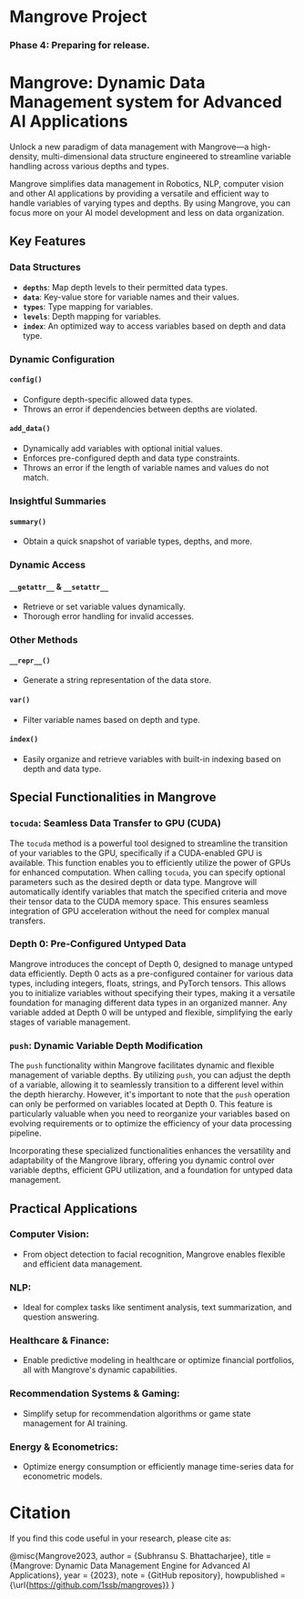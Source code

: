 # Mangrove Project

### Phase 4: Preparing for release.

# Mangrove: Dynamic Data Management system for Advanced AI Applications

Unlock a new paradigm of data management with Mangrove—a high-density, multi-dimensional data structure engineered to streamline variable handling across various depths and types.

Mangrove simplifies data management in Robotics, NLP, computer vision and other AI applications by providing a versatile and efficient way to handle variables of varying types and depths. By using Mangrove, you can focus more on your AI model development and less on data organization.

## Key Features

### Data Structures
- **`depths`**: Map depth levels to their permitted data types.
- **`data`**: Key-value store for variable names and their values.
- **`types`**: Type mapping for variables.
- **`levels`**: Depth mapping for variables.
- **`index`**: An optimized way to access variables based on depth and data type.

### Dynamic Configuration

#### `config()`
- Configure depth-specific allowed data types.
- Throws an error if dependencies between depths are violated.

#### `add_data()`
- Dynamically add variables with optional initial values.
- Enforces pre-configured depth and data type constraints.
- Throws an error if the length of variable names and values do not match.

### Insightful Summaries

#### `summary()`
- Obtain a quick snapshot of variable types, depths, and more.

### Dynamic Access

#### `__getattr__` & `__setattr__`
- Retrieve or set variable values dynamically.
- Thorough error handling for invalid accesses.

### Other Methods

#### `__repr__()`
- Generate a string representation of the data store.

#### `var()`
- Filter variable names based on depth and type.

#### `index()`
- Easily organize and retrieve variables with built-in indexing based on depth and data type.

## Special Functionalities in Mangrove

### `tocuda`: Seamless Data Transfer to GPU (CUDA)

The `tocuda` method is a powerful tool designed to streamline the transition of your variables to the GPU, specifically if a CUDA-enabled GPU is available. This function enables you to efficiently utilize the power of GPUs for enhanced computation. When calling `tocuda`, you can specify optional parameters such as the desired depth or data type. Mangrove will automatically identify variables that match the specified criteria and move their tensor data to the CUDA memory space. This ensures seamless integration of GPU acceleration without the need for complex manual transfers.

### Depth 0: Pre-Configured Untyped Data

Mangrove introduces the concept of Depth 0, designed to manage untyped data efficiently. Depth 0 acts as a pre-configured container for various data types, including integers, floats, strings, and PyTorch tensors. This allows you to initialize variables without specifying their types, making it a versatile foundation for managing different data types in an organized manner. Any variable added at Depth 0 will be untyped and flexible, simplifying the early stages of variable management.

### `push`: Dynamic Variable Depth Modification

The `push` functionality within Mangrove facilitates dynamic and flexible management of variable depths. By utilizing `push`, you can adjust the depth of a variable, allowing it to seamlessly transition to a different level within the depth hierarchy. However, it's important to note that the `push` operation can only be performed on variables located at Depth 0. This feature is particularly valuable when you need to reorganize your variables based on evolving requirements or to optimize the efficiency of your data processing pipeline.

Incorporating these specialized functionalities enhances the versatility and adaptability of the Mangrove library, offering you dynamic control over variable depths, efficient GPU utilization, and a foundation for untyped data management.

## Practical Applications

### Computer Vision:
- From object detection to facial recognition, Mangrove enables flexible and efficient data management.

### NLP:
- Ideal for complex tasks like sentiment analysis, text summarization, and question answering.

### Healthcare & Finance:
- Enable predictive modeling in healthcare or optimize financial portfolios, all with Mangrove's dynamic capabilities.

### Recommendation Systems & Gaming:
- Simplify setup for recommendation algorithms or game state management for AI training.

### Energy & Econometrics:
- Optimize energy consumption or efficiently manage time-series data for econometric models.

# Citation

If you find this code useful in your research, please cite as:

@misc{Mangrove2023,
  author = {Subhransu S. Bhattacharjee},
  title = {Mangrove: Dynamic Data Management Engine for Advanced AI Applications},
  year = {2023},
  note = {GitHub repository},
  howpublished = {\url{https://github.com/1ssb/mangroves}}
}
